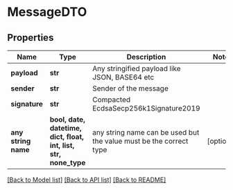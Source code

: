 # MessageDTO


## Properties
Name | Type | Description | Notes
------------ | ------------- | ------------- | -------------
**payload** | **str** | Any stringified payload like JSON, BASE64 etc | 
**sender** | **str** | Sender of the message | 
**signature** | **str** | Compacted EcdsaSecp256k1Signature2019 | 
**any string name** | **bool, date, datetime, dict, float, int, list, str, none_type** | any string name can be used but the value must be the correct type | [optional]

[[Back to Model list]](../README.md#documentation-for-models) [[Back to API list]](../README.md#documentation-for-api-endpoints) [[Back to README]](../README.md)


